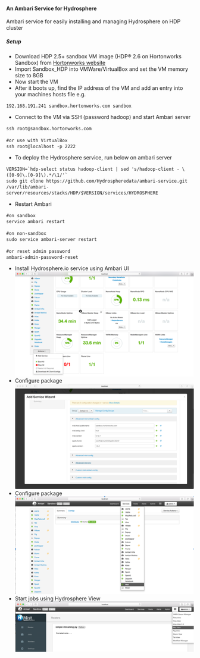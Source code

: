 #### An Ambari Service for Hydrosphere
Ambari service for easily installing and managing Hydrosphere on HDP cluster

##### Setup

- Download HDP 2.5+ sandbox VM image (HDP® 2.6 on Hortonworks Sandbox) from [Hortonworks website](https://hortonworks.com/downloads/#sandbox)
- Import Sandbox_HDP into VMWare/VirtualBox and set the VM memory size to 8GB
- Now start the VM
- After it boots up, find the IP address of the VM and add an entry into your machines hosts file e.g.
```
192.168.191.241 sandbox.hortonworks.com sandbox    
```
- Connect to the VM via SSH (password hadoop) and start Ambari server
```
ssh root@sandbox.hortonworks.com

#or use with VirtualBox
ssh root@localhost -p 2222
```
- To deploy the Hydrosphere service, run below on ambari server
```
VERSION=`hdp-select status hadoop-client | sed 's/hadoop-client - \([0-9]\.[0-9]\).*/\1/'`
sudo git clone https://github.com/Hydrospheredata/ambari-service.git   /var/lib/ambari-server/resources/stacks/HDP/$VERSION/services/HYDROSPHERE
```
- Restart Ambari
```
#on sandbox
service ambari restart

#on non-sandbox
sudo service ambari-server restart

#or reset admin password
ambari-admin-password-reset
```
- Install Hydrosphere.io service using Ambari UI
![Image](screenshots/add_service.png?raw=true)
- Configure package
![Image](screenshots/configure.png?raw=true)
- Configure package
![Image](screenshots/service.png?raw=true)
- Start jobs using Hydrosphere View
![Image](screenshots/view.png?raw=true)